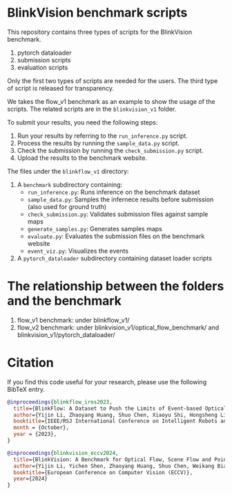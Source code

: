 # BlinkVision benchmark scripts

This repository contains three types of scripts for the BlinkVision benchmark.

1. pytorch dataloader
2. submission scripts
3. evaluation scripts

Only the first two types of scripts are needed for the users. The third type of script is released for transparency.

We takes the flow_v1 benchmark as an example to show the usage of the scripts.
The related scripts are in the `blinkvision_v1` folder.

To submit your results, you need the following steps:
1. Run your results by referring to the `run_inference.py` script.
2. Process the results by running the `sample_data.py` script.
3. Check the submission by running the `check_submission.py` script.
4. Upload the results to the benchmark website.

The files under the `blinkflow_v1` directory:
1. A `benchmark` subdirectory containing:
   - `run_inference.py`: Runs inference on the benchmark dataset
   - `sample_data.py`: Samples the infernece results before submission (also used for ground truth)
   - `check_submission.py`: Validates submission files against sample maps
   - `generate_samples.py`: Generates samples maps
   - `evaluate.py`: Evaluates the submission files on the benchmark website
   - `event_viz.py`: Visualizes the events
2. A `pytorch_dataloader` subdirectory containing dataset loader scripts

# The relationship between the folders and the benchmark

1. flow_v1 benchmark: under blinkflow_v1/
2. flow_v2 benchmark: under blinkvision_v1/optical_flow_benchmark/ and blinkvision_v1/pytorch_dataloader/



# Citation

If you find this code useful for your research, please use the following BibTeX entry.

```bibtex
@inproceedings{blinkflow_iros2023,
  title={BlinkFlow: A Dataset to Push the Limits of Event-based Optical Flow Estimation},
  author={Yijin Li, Zhaoyang Huang, Shuo Chen, Xiaoyu Shi, Hongsheng Li, Hujun Bao, Zhaopeng Cui, Guofeng Zhang},
  booktitle={IEEE/RSJ International Conference on Intelligent Robots and Systems (IROS)},
  month = {October},
  year = {2023},
}

@inproceedings{blinkvision_eccv2024,
  title={BlinkVision: A Benchmark for Optical Flow, Scene Flow and Point Tracking Estimation using RGB Frames and Events},
  author={Yijin Li, Yichen Shen, Zhaoyang Huang, Shuo Chen, Weikang Bian, Xiaoyu Shi, Fu-Yun Wang, Keqiang Sun, Hujun Bao, Zhaopeng Cui, Guofeng Zhang, Hongsheng Li},
  booktitle={European Conference on Computer Vision (ECCV)},
  year={2024}
}
```